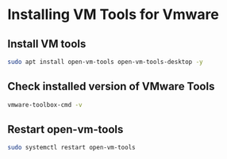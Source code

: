 # Installing VM Tools for Vmware

## Install VM tools

```bash
sudo apt install open-vm-tools open-vm-tools-desktop -y
```
## Check installed version of VMware Tools

```bash
vmware-toolbox-cmd -v
```

## Restart open-vm-tools

```bash
sudo systemctl restart open-vm-tools
```
